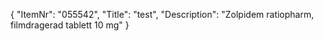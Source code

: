 {
  "ItemNr": "055542",
  "Title": "test",
  "Description": "Zolpidem ratiopharm, filmdragerad tablett 10 mg"
}